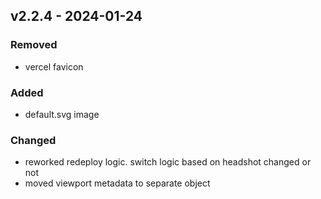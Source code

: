 ## v2.2.4 - 2024-01-24

### Removed

- vercel favicon

### Added

- default.svg image

### Changed

- reworked redeploy logic. switch logic based on headshot changed or not
- moved viewport metadata to separate object
